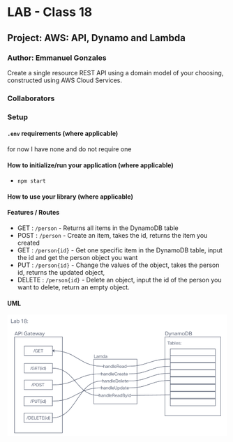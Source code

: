 # LAB - Class 18

## Project: AWS: API, Dynamo and Lambda

### Author: Emmanuel Gonzales

Create a single resource REST API using a domain model of your choosing, constructed using AWS Cloud Services.

### Collaborators

### Setup

#### `.env` requirements (where applicable)

for now I have none and do not require one

#### How to initialize/run your application (where applicable)

- `npm start`

#### How to use your library (where applicable)

#### Features / Routes

- GET : `/person` - Returns all items in the DynamoDB table
- POST : `/person` - Create an item, takes the id, returns the item you created
- GET : `/person{id}` - Get one specific item in the DynamoDB table, input the id and get the person object you want
- PUT : `/person{id}` - Change the values of the object, takes the person id, returns the updated object,
- DELETE : `/person{id}` - Delete an object, input the id of the person you want to delete, return an empty object.

#### UML

![UML](./assets/uml-18.png)